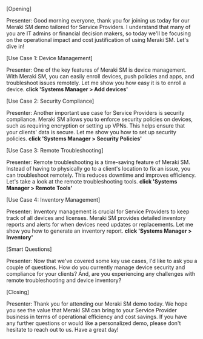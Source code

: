 [Opening]

Presenter: Good morning everyone, thank you for joining us today for our Meraki SM demo tailored for Service Providers. I understand that many of you are IT admins or financial decision makers, so today we'll be focusing on the operational impact and cost justification of using Meraki SM. Let's dive in!

[Use Case 1: Device Management]

Presenter: One of the key features of Meraki SM is device management. With Meraki SM, you can easily enroll devices, push policies and apps, and troubleshoot issues remotely. Let me show you how easy it is to enroll a device. **click 'Systems Manager > Add devices'**

[Use Case 2: Security Compliance]

Presenter: Another important use case for Service Providers is security compliance. Meraki SM allows you to enforce security policies on devices, such as requiring encryption or setting up VPNs. This helps ensure that your clients' data is secure. Let me show you how to set up security policies. **click 'Systems Manager > Security Policies'**

[Use Case 3: Remote Troubleshooting]

Presenter: Remote troubleshooting is a time-saving feature of Meraki SM. Instead of having to physically go to a client's location to fix an issue, you can troubleshoot remotely. This reduces downtime and improves efficiency. Let's take a look at the remote troubleshooting tools. **click 'Systems Manager > Remote Tools'**

[Use Case 4: Inventory Management]

Presenter: Inventory management is crucial for Service Providers to keep track of all devices and licenses. Meraki SM provides detailed inventory reports and alerts for when devices need updates or replacements. Let me show you how to generate an inventory report. **click 'Systems Manager > Inventory'**

[Smart Questions]

Presenter: Now that we've covered some key use cases, I'd like to ask you a couple of questions. How do you currently manage device security and compliance for your clients? And, are you experiencing any challenges with remote troubleshooting and device inventory?

[Closing]

Presenter: Thank you for attending our Meraki SM demo today. We hope you see the value that Meraki SM can bring to your Service Provider business in terms of operational efficiency and cost savings. If you have any further questions or would like a personalized demo, please don't hesitate to reach out to us. Have a great day!